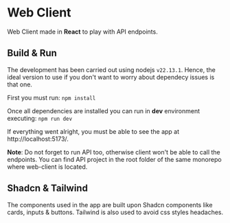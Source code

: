 # Web Client

Web Client made in **React** to play with API endpoints.

## Build & Run

The development has been carried out using nodejs `v22.13.1`. Hence, the ideal version to use if you don't want to worry about dependecy issues is that one.

First you must run:
`npm install`

Once all dependencies are installed you can run in **dev** environment executing:
`npm run dev`

If everything went alright, you must be able to see the app at http://localhost:5173/.

**Note**: Do not forget to run API too, otherwise client won't be able to call the endpoints. You can find API project in the root folder of the same monorepo where web-client is located.

## Shadcn & Tailwind

The components used in the app are built upon Shadcn components like cards, inputs & buttons. Tailwind is also used to avoid css styles headaches.
